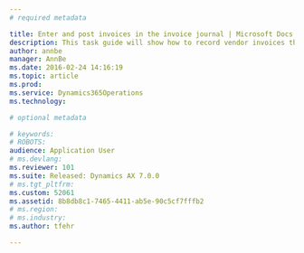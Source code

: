 ```yaml
---
# required metadata

title: Enter and post invoices in the invoice journal | Microsoft Docs
description: This task guide will show how to record vendor invoices that are not associated with purchase orders. Examples of this type of invoice include expenses for supplies or services. This recording uses the USMF demo company. 
author: annbe
manager: AnnBe
ms.date: 2016-02-24 14:16:19
ms.topic: article
ms.prod: 
ms.service: Dynamics365Operations
ms.technology: 

# optional metadata

# keywords: 
# ROBOTS: 
audience: Application User
# ms.devlang: 
ms.reviewer: 101
ms.suite: Released: Dynamics AX 7.0.0
# ms.tgt_pltfrm: 
ms.custom: 52061
ms.assetid: 8b8db8c1-7465-4411-ab5e-90c5cf7fffb2
# ms.region: 
# ms.industry: 
ms.author: tfehr

---
```



